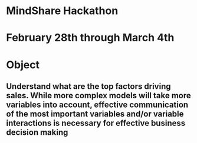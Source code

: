 # MindShare Hackathon 
# February 28th through March 4th


# Object
## Understand what are the top factors driving sales. While more complex models will take more variables into account, effective communication of the most important variables and/or variable interactions is necessary for effective business decision making
